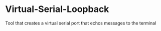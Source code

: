 # Virtual-Serial-Loopback

Tool that creates a virtual serial port that echos messages to the terminal